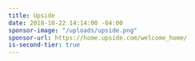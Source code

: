 ```yaml
---
title: Upside
date: 2018-10-22 14:14:00 -04:00
sponsor-image: "/uploads/upside.png"
sponsor-url: https://home.upside.com/welcome_home/
is-second-tier: true
---
```


